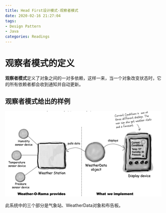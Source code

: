 ```yaml
---
title: Head First设计模式-观察者模式
date: 2020-02-16 21:27:04
tags:
- Design Pattern
- Java
categories: Readings
---
```


# 观察者模式的定义

**观察者模式**定义了对象之间的一对多依赖，这样一来，当一个对象改变状态时，它的所有依赖者都会收到通知并自动更新。

## 观察者模式给出的样例

![](https://raw.githubusercontent.com/golfrey/picbed/master/img/观察者模式样例.png)

此系统中的三个部分是气象站、WeatherData对象和布告板。



